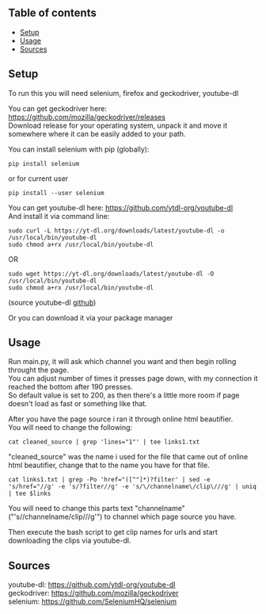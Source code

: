## Table of contents
* [Setup](#setup)
* [Usage](#usage)
* [Sources](#sources)


## Setup

To run this you will need selenium, firefox and geckodriver, youtube-dl

You can get geckodriver here: https://github.com/mozilla/geckodriver/releases   
Download release for your operating system, unpack it and move it somewhere where it can be easily added to your path.

You can install selenium with pip (globally):
```
pip install selenium
```
or for current user
```
pip install --user selenium
```
You can get youtube-dl here: https://github.com/ytdl-org/youtube-dl   
And install it via command line:   
```
sudo curl -L https://yt-dl.org/downloads/latest/youtube-dl -o /usr/local/bin/youtube-dl
sudo chmod a+rx /usr/local/bin/youtube-dl
```
OR
```
sudo wget https://yt-dl.org/downloads/latest/youtube-dl -O /usr/local/bin/youtube-dl
sudo chmod a+rx /usr/local/bin/youtube-dl
```
(source youtube-dl [github](https://github.com/ytdl-org/youtube-dl#installation))   
    
Or you can download it via your package manager

## Usage

Run main.py, it will ask which channel you want and then begin rolling throught the page.   
You can adjust number of times it presses page down, with my connection it reached the bottom after 190 presses.   
So default value is set to 200, as then there's a little more room if page doesn't load as fast or something like that.   

After you have the page source i ran it through online html beautifier.   
You will need to change the following:
```
cat cleaned_source | grep 'lines="1"' | tee links1.txt
```
"cleaned_source" was the name i used for the file that came out of online html beautifier, change that to the name you have for that file.
```
cat links1.txt | grep -Po 'href="([^"]*)?filter' | sed -e 's/href="//g' -e 's/?filter//g' -e 's/\/channelname\/clip\///g' | uniq | tee $links
```
You will need to change this parts text "channelname" ("'s/\/channelname\/clip\///g'") to channel which page source you have.   
    
Then execute the bash script to get clip names for urls and start downloading the clips via youtube-dl.
    
## Sources

youtube-dl: https://github.com/ytdl-org/youtube-dl   
geckodriver: https://github.com/mozilla/geckodriver   
selenium: https://github.com/SeleniumHQ/selenium   
